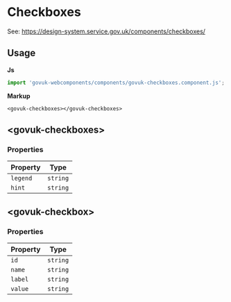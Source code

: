 # Checkboxes

See: https://design-system.service.gov.uk/components/checkboxes/

## Usage

**Js**

```javascript
import 'govuk-webcomponents/components/govuk-checkboxes.component.js';
```

**Markup**

```markup
<govuk-checkboxes></govuk-checkboxes>
```



## &lt;govuk-checkboxes&gt;


### Properties

| Property  |  Type     |
|-----------|-----------|
| `legend` | `string` |
| `hint` | `string` |






## &lt;govuk-checkbox&gt;


### Properties

| Property  |  Type     |
|-----------|-----------|
| `id` | `string` |
| `name` | `string` |
| `label` | `string` |
| `value` | `string` |





